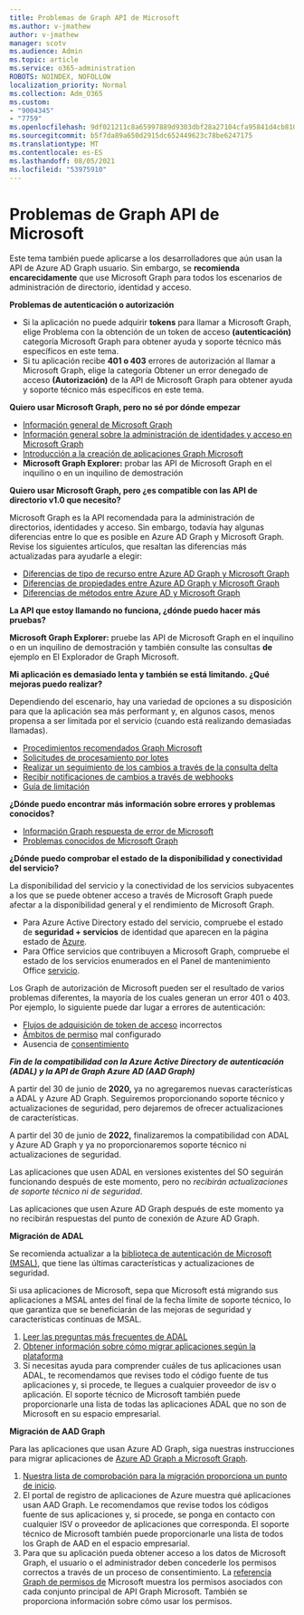 ```yaml
---
title: Problemas de Graph API de Microsoft
ms.author: v-jmathew
author: v-jmathew
manager: scotv
ms.audience: Admin
ms.topic: article
ms.service: o365-administration
ROBOTS: NOINDEX, NOFOLLOW
localization_priority: Normal
ms.collection: Adm_O365
ms.custom:
- "9004345"
- "7759"
ms.openlocfilehash: 9df021211c8a65997889d9303dbf28a27104cfa95841d4cb810427c652ba0784
ms.sourcegitcommit: b5f7da89a650d2915dc652449623c78be6247175
ms.translationtype: MT
ms.contentlocale: es-ES
ms.lasthandoff: 08/05/2021
ms.locfileid: "53975910"
---
```

# <a name="microsoft-graph-api-issues"></a>Problemas de Graph API de Microsoft

Este tema también puede aplicarse a los desarrolladores que aún usan la API de Azure AD Graph usuario. Sin embargo, se **recomienda encarecidamente** que use Microsoft Graph para todos los escenarios de administración de directorio, identidad y acceso.

**Problemas de autenticación o autorización**

- Si la aplicación no puede adquirir **tokens** para llamar a Microsoft Graph, elige Problema con la obtención de un token de acceso **(autenticación)** categoría Microsoft Graph para obtener ayuda y soporte técnico más específicos en este tema.
- Si tu aplicación recibe **401 o 403** errores de autorización al llamar a Microsoft Graph, elige la categoría Obtener un error denegado de acceso **(Autorización)** de la API de Microsoft Graph para obtener ayuda y soporte técnico más específicos en este tema.

**Quiero usar Microsoft Graph, pero no sé por dónde empezar**

- [Información general de Microsoft Graph](https://docs.microsoft.com/graph/overview)
- [Información general sobre la administración de identidades y acceso en Microsoft Graph](https://docs.microsoft.com/graph/azuread-identity-access-management-concept-overview)
- [Introducción a la creación de aplicaciones Graph Microsoft](https://docs.microsoft.com/graph/)
- **Microsoft Graph Explorer:** probar las API de Microsoft Graph en el inquilino o en un inquilino de demostración

**Quiero usar Microsoft Graph, pero ¿es compatible con las API de directorio v1.0 que necesito?**

Microsoft Graph es la API recomendada para la administración de directorios, identidades y acceso. Sin embargo, todavía hay algunas diferencias entre lo que es posible en Azure AD Graph y Microsoft Graph. Revise los siguientes artículos, que resaltan las diferencias más actualizadas para ayudarle a elegir:

- [Diferencias de tipo de recurso entre Azure AD Graph y Microsoft Graph](https://docs.microsoft.com/graph/migrate-azure-ad-graph-resource-differences)
- [Diferencias de propiedades entre Azure AD Graph y Microsoft Graph](https://docs.microsoft.com/graph/migrate-azure-ad-graph-property-differences)
- [Diferencias de métodos entre Azure AD y Microsoft Graph](https://docs.microsoft.com/graph/migrate-azure-ad-graph-method-differences)

**La API que estoy llamando no funciona, ¿dónde puedo hacer más pruebas?**

**Microsoft Graph Explorer:** pruebe las API de Microsoft Graph en el inquilino o en un inquilino de demostración y también consulte las consultas **de** ejemplo en El Explorador de Graph Microsoft.

**Mi aplicación es demasiado lenta y también se está limitando. ¿Qué mejoras puedo realizar?**

Dependiendo del escenario, hay una variedad de opciones a su disposición para que la aplicación sea más performant y, en algunos casos, menos propensa a ser limitada por el servicio (cuando está realizando demasiadas llamadas).

- [Procedimientos recomendados Graph Microsoft](https://docs.microsoft.com/graph/best-practices-concept)
- [Solicitudes de procesamiento por lotes](https://docs.microsoft.com/graph/json-batching)
- [Realizar un seguimiento de los cambios a través de la consulta delta](https://docs.microsoft.com/graph/delta-query-overview)
- [Recibir notificaciones de cambios a través de webhooks](https://docs.microsoft.com/graph/webhooks)
- [Guía de limitación](https://docs.microsoft.com/graph/throttling)

**¿Dónde puedo encontrar más información sobre errores y problemas conocidos?**

- [Información Graph respuesta de error de Microsoft](https://docs.microsoft.com/graph/errors)
- [Problemas conocidos de Microsoft Graph](https://docs.microsoft.com/graph/known-issues)

**¿Dónde puedo comprobar el estado de la disponibilidad y conectividad del servicio?**

La disponibilidad del servicio y la conectividad de los servicios subyacentes a los que se puede obtener acceso a través de Microsoft Graph puede afectar a la disponibilidad general y el rendimiento de Microsoft Graph.

- Para Azure Active Directory estado del servicio, compruebe el estado de **seguridad + servicios** de identidad que aparecen en la página estado de [Azure](https://azure.microsoft.com/status/).
- Para Office servicios que contribuyen a Microsoft Graph, compruebe el estado de los servicios enumerados en el Panel de mantenimiento Office [servicio](https://portal.office.com/adminportal/home#/servicehealth).

Los Graph de autorización de Microsoft pueden ser el resultado de varios problemas diferentes, la mayoría de los cuales generan un error 401 o 403. Por ejemplo, lo siguiente puede dar lugar a errores de autenticación:

- [Flujos de adquisición de token de acceso](https://docs.microsoft.com/azure/active-directory/develop/active-directory-authentication-scenarios) incorrectos
- [Ámbitos de permiso](https://docs.microsoft.com/azure/active-directory/develop/active-directory-v2-scopes) mal configurado
- Ausencia de [consentimiento](https://docs.microsoft.com/azure/active-directory/develop/active-directory-devhowto-multi-tenant-overview#understanding-user-and-admin-consent)

***Fin de la compatibilidad con la Azure Active Directory de autenticación (ADAL) y la API de Graph Azure AD (AAD Graph)***

A partir del 30 de junio de **2020,** ya no agregaremos nuevas características a ADAL y Azure AD Graph. Seguiremos proporcionando soporte técnico y actualizaciones de seguridad, pero dejaremos de ofrecer actualizaciones de características.

A partir del 30 de junio de **2022,** finalizaremos la compatibilidad con ADAL y Azure AD Graph y ya no proporcionaremos soporte técnico ni actualizaciones de seguridad.

Las aplicaciones que usen ADAL en versiones existentes del SO seguirán funcionando después de este momento, pero no *recibirán actualizaciones de soporte técnico ni de seguridad*.

Las aplicaciones que usen Azure AD Graph después de este momento ya no recibirán respuestas del punto de conexión de Azure AD Graph.

**Migración de ADAL**

Se recomienda actualizar a la [biblioteca de autenticación de Microsoft (MSAL)](https://docs.microsoft.com/azure/active-directory/develop/v2-overview), que tiene las últimas características y actualizaciones de seguridad.

Si usa aplicaciones de Microsoft, sepa que Microsoft está migrando sus aplicaciones a MSAL antes del final de la fecha límite de soporte técnico, lo que garantiza que se beneficiarán de las mejoras de seguridad y características continuas de MSAL.

1. [Leer las preguntas más frecuentes de ADAL](https://docs.microsoft.com/azure/active-directory/develop/msal-migration#frequently-asked-questions-faq)
2. [Obtener información sobre cómo migrar aplicaciones según la plataforma](https://docs.microsoft.com/azure/active-directory/develop/msal-migration#frequently-asked-questions-faq)
3. Si necesitas ayuda para comprender cuáles de tus aplicaciones usan ADAL, te recomendamos que revises todo el código fuente de tus aplicaciones y, si procede, te llegues a cualquier proveedor de isv o aplicación. El soporte técnico de Microsoft también puede proporcionarle una lista de todas las aplicaciones ADAL que no son de Microsoft en su espacio empresarial.

**Migración de AAD Graph**

Para las aplicaciones que usan Azure AD Graph, siga nuestras instrucciones para migrar aplicaciones de [Azure AD Graph a Microsoft Graph](https://docs.microsoft.com/graph/migrate-azure-ad-graph-overview).

1. [Nuestra lista de comprobación para la migración proporciona un punto de inicio](https://docs.microsoft.com/graph/migrate-azure-ad-graph-planning-checklist).
2. El portal de registro de aplicaciones de Azure muestra qué aplicaciones usan AAD Graph. Le recomendamos que revise todos los códigos fuente de sus aplicaciones y, si procede, se ponga en contacto con cualquier ISV o proveedor de aplicaciones que corresponda. El soporte técnico de Microsoft también puede proporcionarle una lista de todos los Graph de AAD en el espacio empresarial.
3. Para que su aplicación pueda obtener acceso a los datos de Microsoft Graph, el usuario o el administrador deben concederle los permisos correctos a través de un proceso de consentimiento. La [referencia Graph de permisos de](https://docs.microsoft.com/graph/permissions-reference) Microsoft muestra los permisos asociados con cada conjunto principal de API Graph Microsoft. También se proporciona información sobre cómo usar los permisos.
